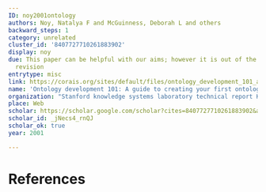 ```yaml
---
ID: noy2001ontology
authors: Noy, Natalya F and McGuinness, Deborah L and others
backward_steps: 1
category: unrelated
cluster_id: '8407727710261883902'
display: noy
due: This paper can be helpful with our aims; however it is out of the scope of this
  revision
entrytype: misc
link: https://corais.org/sites/default/files/ontology_development_101_aguide_to_creating_your_first_ontology.pdf
name: 'Ontology development 101: A guide to creating your first ontology'
organization: "Stanford knowledge systems laboratory technical report KSL-01-05 and~\u2026"
place: Web
scholar: https://scholar.google.com/scholar?cites=8407727710261883902&as_sdt=2005&sciodt=0,5&hl=en
scholar_id: _jNecs4_rnQJ
scholar_ok: true
year: 2001

---
```


# References

